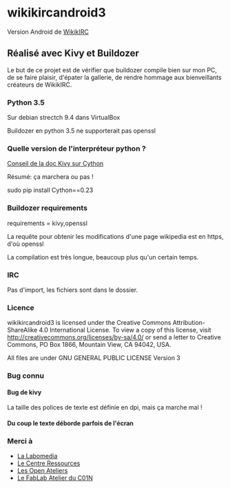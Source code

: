 # wikikircandroid3

Version Android de [WikikIRC](https://wiki.labomedia.org/index.php/WikikIRC)

## Réalisé avec Kivy et Buildozer

Le but de ce projet est de vérifier que buildozer compile bien sur mon PC,
de se faire plaisir, d'épater la gallerie, de rendre hommage aux bienveillants créateurs de WikikIRC.

### Python 3.5
Sur debian strectch 9.4 dans VirtualBox

Buildozer en python 3.5 ne supporterait pas openssl

### Quelle version de l'interpréteur python ?

[Conseil de la doc Kivy sur Cython](https://kivy.org/docs/installation/installation-linux.html#cython)

Résumé: ça marchera ou pas !

 sudo pip install Cython==0.23

### Buildozer requirements
requirements = kivy,openssl

La requête pour obtenir les modifications d'une page wikipedia est en https, d'où openssl

La compilation est très longue, beaucoup plus qu'un certain temps.

### IRC
Pas d'import, les fichiers sont dans le dossier.

### Licence

wikikircandroid3 is licensed under the Creative Commons Attribution-ShareAlike 4.0 International License. To view a copy of this license, visit http://creativecommons.org/licenses/by-sa/4.0/ or send a letter to Creative Commons, PO Box 1866, Mountain View, CA 94042, USA.

All files are under GNU GENERAL PUBLIC LICENSE Version 3

### Bug connu
#### Bug de kivy
La taille des polices de texte est définie en dpi, mais ça marche mal !

#### Du coup le texte déborde parfois de l'écran

### Merci à
* [La Labomedia](https://labomedia.org/)
* [Le Centre Ressources](https://wiki.labomedia.org/index.php/Accueil)
* [Les Open Ateliers](https://openatelier.labomedia.org/)
* [Le FabLab Atelier du C01N](https://atelierduc01n.labomedia.org/)

